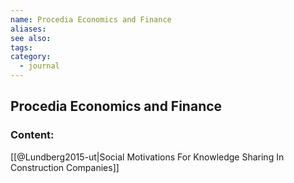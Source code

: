 ```yaml
---
name: Procedia Economics and Finance
aliases:
see also:
tags:
category:
  - journal
---
```


## Procedia Economics and Finance

### Content:
[[@Lundberg2015-ut|Social Motivations For Knowledge Sharing In Construction Companies]]
